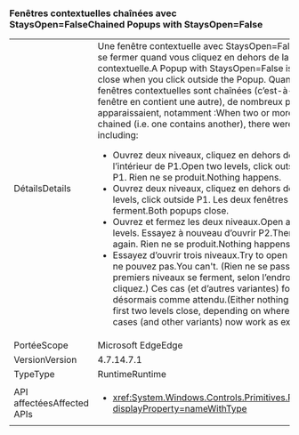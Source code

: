 ### <a name="chained-popups-with-staysopenfalse"></a><span data-ttu-id="c6e10-101">Fenêtres contextuelles chaînées avec StaysOpen=False</span><span class="sxs-lookup"><span data-stu-id="c6e10-101">Chained Popups with StaysOpen=False</span></span>

|   |   |
|---|---|
|<span data-ttu-id="c6e10-102">Détails</span><span class="sxs-lookup"><span data-stu-id="c6e10-102">Details</span></span>|<span data-ttu-id="c6e10-103">Une fenêtre contextuelle avec StaysOpen=False est supposée se fermer quand vous cliquez en dehors de la fenêtre contextuelle.</span><span class="sxs-lookup"><span data-stu-id="c6e10-103">A Popup with StaysOpen=False is supposed to close when you click outside the Popup.</span></span> <span data-ttu-id="c6e10-104">Quand plusieurs de ces fenêtres contextuelles sont chaînées (c’est-à-dire quand une fenêtre en contient une autre), de nombreux problèmes apparaissaient, notamment :</span><span class="sxs-lookup"><span data-stu-id="c6e10-104">When two or more such Popups are chained (i.e. one contains another), there were many problems, including:</span></span><ul><li><span data-ttu-id="c6e10-105">Ouvrez deux niveaux, cliquez en dehors de P2 mais à l’intérieur de P1.</span><span class="sxs-lookup"><span data-stu-id="c6e10-105">Open two levels, click outside P2 but inside P1.</span></span>  <span data-ttu-id="c6e10-106">Rien ne se produit.</span><span class="sxs-lookup"><span data-stu-id="c6e10-106">Nothing happens.</span></span></li><li><span data-ttu-id="c6e10-107">Ouvrez deux niveaux, cliquez en dehors de P1.</span><span class="sxs-lookup"><span data-stu-id="c6e10-107">Open two levels, click outside P1.</span></span>  <span data-ttu-id="c6e10-108">Les deux fenêtres contextuelles se ferment.</span><span class="sxs-lookup"><span data-stu-id="c6e10-108">Both popups close.</span></span></li><li><span data-ttu-id="c6e10-109">Ouvrez et fermez les deux niveaux.</span><span class="sxs-lookup"><span data-stu-id="c6e10-109">Open and close two levels.</span></span>  <span data-ttu-id="c6e10-110">Essayez à nouveau d’ouvrir P2.</span><span class="sxs-lookup"><span data-stu-id="c6e10-110">Then try to open P2 again.</span></span>  <span data-ttu-id="c6e10-111">Rien ne se produit.</span><span class="sxs-lookup"><span data-stu-id="c6e10-111">Nothing happens.</span></span></li><li><span data-ttu-id="c6e10-112">Essayez d’ouvrir trois niveaux.</span><span class="sxs-lookup"><span data-stu-id="c6e10-112">Try to open three levels.</span></span>  <span data-ttu-id="c6e10-113">Vous ne pouvez pas.</span><span class="sxs-lookup"><span data-stu-id="c6e10-113">You can't.</span></span>  <span data-ttu-id="c6e10-114">(Rien ne se passe ou les deux premiers niveaux se ferment, selon l’endroit où vous cliquez.) Ces cas (et d’autres variantes) fonctionnent désormais comme attendu.</span><span class="sxs-lookup"><span data-stu-id="c6e10-114">(Either nothing happens or the first two levels close, depending on where you click.) These cases (and other variants) now work as expected.</span></span></li></ul>|
|<span data-ttu-id="c6e10-115">Portée</span><span class="sxs-lookup"><span data-stu-id="c6e10-115">Scope</span></span>|<span data-ttu-id="c6e10-116">Microsoft Edge</span><span class="sxs-lookup"><span data-stu-id="c6e10-116">Edge</span></span>|
|<span data-ttu-id="c6e10-117">Version</span><span class="sxs-lookup"><span data-stu-id="c6e10-117">Version</span></span>|<span data-ttu-id="c6e10-118">4.7.1</span><span class="sxs-lookup"><span data-stu-id="c6e10-118">4.7.1</span></span>|
|<span data-ttu-id="c6e10-119">Type</span><span class="sxs-lookup"><span data-stu-id="c6e10-119">Type</span></span>|<span data-ttu-id="c6e10-120">Runtime</span><span class="sxs-lookup"><span data-stu-id="c6e10-120">Runtime</span></span>|
|<span data-ttu-id="c6e10-121">API affectées</span><span class="sxs-lookup"><span data-stu-id="c6e10-121">Affected APIs</span></span>|<ul><li><xref:System.Windows.Controls.Primitives.Popup.StaysOpen?displayProperty=nameWithType></li></ul>|

